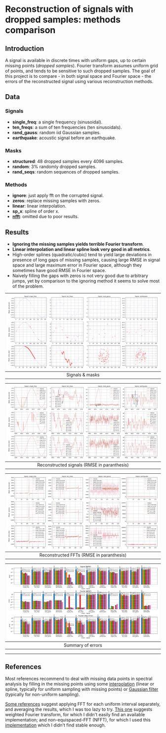 # Reconstruction of signals with dropped samples: methods comparison

## Introduction
A signal is available in discrete times with uniform gaps, up to certain missing points (*dropped samples*).
Fourier transform assumes uniform grid of points, and tends to be sensitive to such dropped samples.
The goal of this project is to compare - in both signal space and Fourier space - the errors of the reconstructed signal using various reconstruction methods.

## Data
### Signals
- **single_freq**: a single frequency (sinusoidal).
- **ten_freqs**: a sum of ten frequencies (ten sinusoidals).
- **rand_gauss**: random iid Gaussian samples.
- **earthquake**: acoustic signal before an earthquake.

### Masks
- **structured**: 48 dropped samples every 4096 samples.
- **random**: 3% randomly dropped samples.
- **rand_seqs**: random sequences of dropped samples.

### Methods
- **ignore**: just apply fft on the corrupted signal.
- **zeros**: replace missing samples with zeros.
- **linear**: linear interpolation.
- **sp_x**: spline of order x.
- [**nfft**](https://github.com/jakevdp/nfft/blob/master/README.md): omitted due to poor results.

## Results
- **Ignoring the missing samples yields terrible Fourier transform**.
- **Linear interpolation and linear spline look very good in all metrics**.
- High-order splines (quadratic/cubic) tend to yield large deviations in presence of long gaps of missing samples, causing large RMSE in signal space and large maximum error in Fourier space, although they sometimes have good RMSE in Fourier space.
- Naively filling the gaps with zeros is not very good due to arbitrary jumps, yet by comparison to the ignoring method it seems to solve most of the problem.

|![](https://github.com/ido90/SignalReconstruction/blob/master/Output/masked_signals_2.png)|
|:--:|
| Signals & masks |

|![](https://github.com/ido90/SignalReconstruction/blob/master/Output/reconstructed_signals.png)|
|:--:|
| Reconstructed signals (RMSE in paranthesis) |

|![](https://github.com/ido90/SignalReconstruction/blob/master/Output/reconstructed_ffts.png)|
|:--:|
| Reconstructed FFTs (RMSE in paranthesis) |

|![](https://github.com/ido90/SignalReconstruction/blob/master/Output/reconstruction_errors.png)|
|:--:|
| Summary of errors |

_________________

## References

Most references recommend to deal with missing data points in spectral analysis by filling in the missing points using some [interpolation](http://mres.uni-potsdam.de/index.php/2017/08/22/data-voids-and-spectral-analysis-dont-be-afraid-of-gaps/) (linear or spline, typically for uniform sampling with missing points) or [Gaussian filter](https://scicomp.stackexchange.com/questions/593/how-do-i-take-the-fft-of-unevenly-spaced-data) (typically for non-uniform sampling).

[Some references](https://dsp.stackexchange.com/questions/22930/spectral-analysis-of-a-time-series-with-missing-data-points) suggest applying FFT for each uniform interval separately, and averaging the results, which I was too lazy to try.
[This one](https://electronics.stackexchange.com/questions/290994/fast-fourier-transformation-of-incomplete-signals) suggests weighted Fourier transform, for which I didn't easily find an available implementation; and non-equispaced-FFT (NFFT), for which I used this [implementation](https://github.com/jakevdp/nfft/) which I didn't find stable enough.
